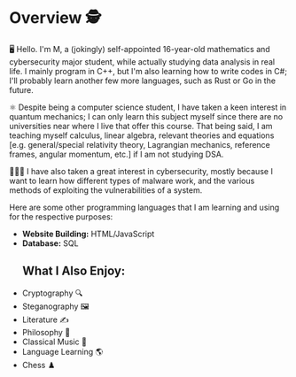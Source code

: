 <!DOCTYPE HTML>
<html>
  <body>
    <h1>Overview 🕵️</h1>
    <p>🖥️ Hello. I'm M, a (jokingly) self-appointed 16-year-old mathematics and cybersecurity major student, while actually studying data analysis in real life. I mainly program in C++, but I'm also learning how to write codes in C#; I'll probably learn another few more languages, such as Rust or Go in the future.</p>
    <p>⚛️ Despite being a computer science student, I have taken a keen interest in quantum mechanics; I can only learn this subject myself since there are no universities near where I live that offer this course. That being said, I am teaching myself calculus, linear algebra, relevant theories and equations [e.g. general/special relativity theory, Lagrangian mechanics, reference frames, angular momentum, etc.] if I am not studying DSA.</p>
    <p>👨🏻‍💻 I have also taken a great interest in cybersecurity, mostly because I want to learn how different types of malware work, and the various methods of exploiting the vulnerabilities of a system. </p>
    <p>Here are some other programming languages that I am learning and using for the respective purposes:</p>
<ul>
  <li><b>Website Building:</b> HTML/JavaScript</li>
  <li><b>Database:</b> SQL</li> 

  <h2>What I Also Enjoy:</h2>
  <li>Cryptography 🔍</li>
  <li>Steganography 🖼️</li>
  <li>Literature ✍️</li>
  <li>Philosophy 🧠</li>
  <li>Classical Music 🎹</li>
  <li>Language Learning 🌎</li>
  <li>Chess ♟️</li>
  </body>
</html>
